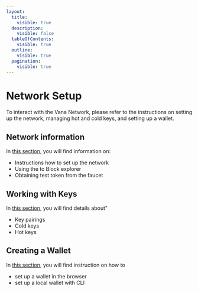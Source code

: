 ```yaml
---
layout:
  title:
    visible: true
  description:
    visible: false
  tableOfContents:
    visible: true
  outline:
    visible: true
  pagination:
    visible: true
---
```


# Network Setup

To interact with the Vana Network, please refer to the instructions on setting up the network, managing hot and cold keys, and setting up a wallet.

## Network information

In [this section](network-information.md), you will find information on:

* Instructions how to set up the network
* Using the to Block explorer
* Obtaining test token from the faucet

## Working with Keys

In [this section](working-with-keys.md), you will find details about"

* Key pairings
* Cold keys
* Hot keys

## Creating a Wallet

In [this section](creating-a-wallet.md), you will find instruction on how to&#x20;

* set up a wallet in the browser
* set up a local wallet with CLI
